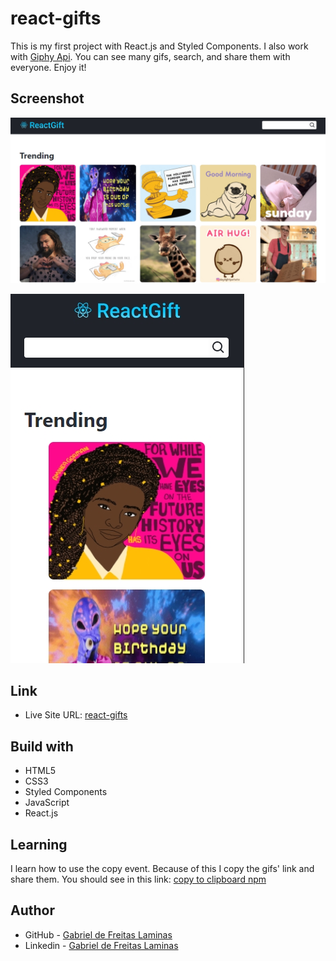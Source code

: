 # react-gifts
  
  This is my first project with React.js and Styled Components. I also work with [Giphy Api](https://developers.giphy.com/).
  You can see many gifs, search, and share them with everyone. Enjoy it! 

## Screenshot

![Main landing page](https://github.com/GabrielLaminas/react-gifts/blob/main/src/assets/images/gifts-desktop.jpg?raw=true)

![Mobile landing page](https://github.com/GabrielLaminas/react-gifts/blob/main/src/assets/images/gifts-mobile.jpg?raw=true)

## Link

- Live Site URL: [react-gifts](https://react-gifts.vercel.app/)

## Build with

- HTML5
- CSS3
- Styled Components
- JavaScript
- React.js

## Learning

  I learn how to use the copy event. Because of this I copy the gifs' link and share them.
  You should see in this link: [copy to clipboard npm](https://www.npmjs.com/package/copy-to-clipboard)

## Author

- GitHub - [Gabriel de Freitas Laminas](https://github.com/GabrielLaminas)
- Linkedin - [Gabriel de Freitas Laminas](https://www.linkedin.com/in/gabriel-de-freitas-laminas-1505661b9/)
